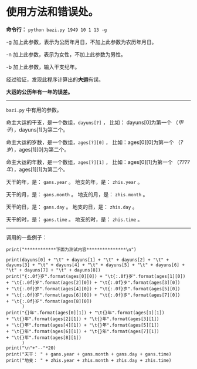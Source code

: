 # 使用方法和错误处。

**命令行：**  `python bazi.py 1949 10 1 13 -g`

-g 加上此参数，表示为公历年月日，不加上此参数为农历年月日。

-n 加上此参数，表示为女性，不加上此参数为男性。

-b 加上此参数，输入干支纪年。

经过验证，发现此程序计算出的~~**大运**~~有误。

**大运的公历年有一年的误差。**

------

`bazi.py` 中有用的参数。

命主大运的干支，是一个数组，`dayuns[?]` ， 比如： dayuns[0]为第一个 （*甲子*），dayuns[1]为第二个。

命主大运的岁数，是一个数组，`ages[?][0]` ， 比如：ages[0][0]为第一个 （*?岁*），ages[1][0]为第二个。

命主大运的年数，是一个数组，`ages[?][1]` ， 比如：ages[0][1]为第一个 （*????年*），ages[1][1]为第二个。

天干的年，是： `gans.year` 。  地支的年，是： `zhis.year` 。

天干的月，是： `gans.month` 。 地支的月，是： `zhis.month` 。

天干的日，是： `gans.day` 。 地支的日，是： `zhis.day` 。

天干的时，是： `gans.time` 。 地支的时，是： `zhis.time` 。

---------

调用的一些例子：

```
print("************下面为测试内容***************\n")

print(dayuns[0] + "\t" + dayuns[1] + "\t" + dayuns[2] + "\t" + dayuns[3] + "\t" + dayuns[4] + "\t" + dayuns[5] + "\t" + dayuns[6] + "\t" + dayuns[7] + "\t" + dayuns[8])
print("{:.0f}岁".format(ages[0][0]) + "\t{:.0f}岁".format(ages[1][0])
+ "\t{:.0f}岁".format(ages[2][0]) + "\t{:.0f}岁".format(ages[3][0])
+ "\t{:.0f}岁".format(ages[4][0]) + "\t{:.0f}岁".format(ages[5][0])
+ "\t{:.0f}岁".format(ages[6][0]) + "\t{:.0f}岁".format(ages[7][0])
+ "\t{:.0f}岁".format(ages[8][0])
      )
print("{}年".format(ages[0][1]) + "\t{}年".format(ages[1][1])
+ "\t{}年".format(ages[2][1]) + "\t{}年".format(ages[3][1])
+ "\t{}年".format(ages[4][1]) + "\t{}年".format(ages[5][1])
+ "\t{}年".format(ages[6][1]) + "\t{}年".format(ages[7][1])
+ "\t{}年".format(ages[8][1])
      )
print("\n"+"--"*20)
print("天干： " + gans.year + gans.month + gans.day + gans.time)
print("地支： " + zhis.year + zhis.month + zhis.day + zhis.time)
```
